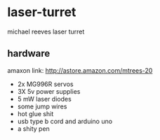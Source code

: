 # laser-turret

michael reeves laser turret

## hardware

amaxon link:  http://astore.amazon.com/mtrees-20
- 2x MG996R servos
- 3X 5v power supplies
- 5 mW laser diodes
- some jump wires
- hot glue shit
- usb type b cord and arduino uno
- a shity pen

